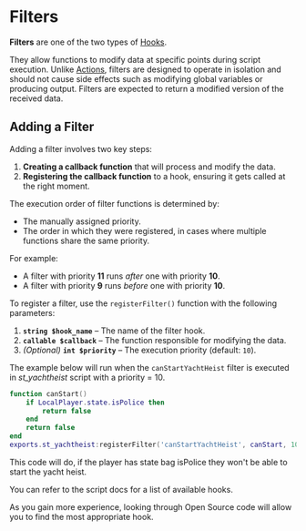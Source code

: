 # Filters

**Filters** are one of the two types of [Hooks](hooks).

They allow functions to modify data at specific points during script execution. Unlike [Actions](actions), filters are designed to operate in isolation and should not cause side effects such as modifying global variables or producing output. Filters are expected to return a modified version of the received data.

## Adding a Filter

Adding a filter involves two key steps:

1. **Creating a callback function** that will process and modify the data.
2. **Registering the callback function** to a hook, ensuring it gets called at the right moment.

The execution order of filter functions is determined by:
* The manually assigned priority.
* The order in which they were registered, in cases where multiple functions share the same priority.

For example:
- A filter with priority **11** runs *after* one with priority **10**.
- A filter with priority **9** runs *before* one with priority **10**.

To register a filter, use the `registerFilter()` function with the following parameters:

1. **`string $hook_name`** – The name of the filter hook.
2. **`callable $callback`** – The function responsible for modifying the data.
3. *(Optional)* **`int $priority`** – The execution priority (default: `10`).

The example below will run when the `canStartYachtHeist` filter is executed in *st_yachtheist* script with a priority = 10.

```lua
function canStart()
    if LocalPlayer.state.isPolice then
        return false
    end
    return false
end
exports.st_yachtheist:registerFilter('canStartYachtHeist', canStart, 10)
```
This code will do, if the player has state bag isPolice they won't be able to start the yacht heist.

You can refer to the script docs for a list of available hooks.

As you gain more experience, looking through Open Source code will allow you to find the most appropriate hook.
